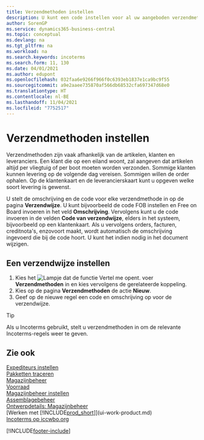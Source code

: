 ```yaml
---
title: Verzendmethoden instellen
description: U kunt een code instellen voor al uw aangeboden verzendmethoden en er gegevens over opgeven.
author: SorenGP
ms.service: dynamics365-business-central
ms.topic: conceptual
ms.devlang: na
ms.tgt_pltfrm: na
ms.workload: na
ms.search.keywords: incoterms
ms.search.form: 11, 130
ms.date: 04/01/2021
ms.author: edupont
ms.openlocfilehash: 032faa6e9266f966f0c6393eb1837e1ca9bc9f55
ms.sourcegitcommit: a9e2aaee735870af566db68532cfa697347d68e0
ms.translationtype: HT
ms.contentlocale: nl-BE
ms.lasthandoff: 11/04/2021
ms.locfileid: "7752517"
---
```

# <a name="set-up-shipment-methods"></a>Verzendmethoden instellen

Verzendmethoden zijn vaak afhankelijk van de artikelen, klanten en leveranciers. Een klant die op een eiland woont, zal aangeven dat artikelen altijd per vliegtuig of per boot moeten worden verzonden. Sommige klanten kunnen levering op de volgende dag vereisen. Sommigen willen de order ophalen. Op de klantenkaart en de leverancierskaart kunt u opgeven welke soort levering is gewenst.

U stelt de omschrijving en de code voor elke verzendmethode in op de pagina **Verzendwijze**. U kunt bijvoorbeeld de code FOB instellen en Free on Board invoeren in het veld **Omschrijving**. Vervolgens kunt u de code invoeren in de velden **Code van verzendwijze**, elders in het systeem, bijvoorbeeld op een klantenkaart. Als u vervolgens orders, facturen, creditnota's, enzovoort maakt, wordt automatisch de omschrijving ingevoerd die bij de code hoort. U kunt het indien nodig in het document wijzigen.

## <a name="to-set-up-a-shipment-method"></a>Een verzendwijze instellen

1. Kies het ![Lampje dat de functie Vertel me opent.](media/ui-search/search_small.png "Vertel me wat u wilt doen") voer **Verzendmethoden** in en kies vervolgens de gerelateerde koppeling.
2. Kies op de pagina **Verzendmethoden** de actie **Nieuw**.
3. Geef op de nieuwe regel een code en omschrijving op voor de verzendwijze.

> [!TIP]
> Als u Incoterms gebruikt, stelt u verzendmethoden in om de relevante Incoterms-regels weer te geven.  

## <a name="see-also"></a>Zie ook

[Expediteurs instellen](sales-how-to-set-up-shipping-agents.md)  
[Pakketten traceren](sales-how-track-packages.md)  
[Magazijnbeheer](warehouse-manage-warehouse.md)  
[Voorraad](inventory-manage-inventory.md)  
[Magazijnbeheer instellen](warehouse-setup-warehouse.md)  
[Assemblagebeheer](assembly-assemble-items.md)  
[Ontwerpdetails: Magazijnbeheer](design-details-warehouse-management.md)  
[Werken met [!INCLUDE[prod_short](includes/prod_short.md)]](ui-work-product.md)  
[Incoterms op iccwbo.org](https://iccwbo.org/resources-for-business/incoterms-rules)  

[!INCLUDE[footer-include](includes/footer-banner.md)]